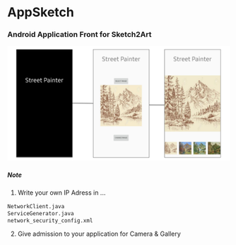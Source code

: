 # AppSketch

### Android Application Front for Sketch2Art


![UI Design](./image/UI.PNG)


##### Note

1. Write your own IP Adress in ...
```
NetworkClient.java
ServiceGenerator.java
network_security_config.xml
```

2. Give admission to your application for Camera & Gallery
